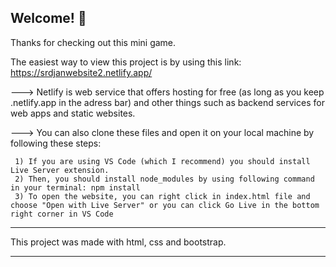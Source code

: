 ## Welcome! 👋

Thanks for checking out this mini game.

The easiest way to view this project is by using this link: https://srdjanwebsite2.netlify.app/

---> Netlify is web service that offers hosting for free (as long as you keep .netlify.app in the adress bar) and other things such as backend services for web apps and static websites.

---> You can also clone these files and open it on your local machine by following these steps:

     1) If you are using VS Code (which I recommend) you should install Live Server extension.
     2) Then, you should install node_modules by using following command in your terminal: npm install
     3) To open the website, you can right click in index.html file and choose "Open with Live Server" or you can click Go Live in the bottom right corner in VS Code

---

This project was made with html, css and bootstrap.

---
